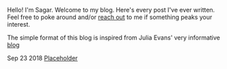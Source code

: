 Hello! I'm Sagar. Welcome to my blog. Here's every post I've ever written. Feel free to poke around and/or [reach out](mailto:sagar314p@gmail.com) to me if something peaks your interest.

The simple format of this blog is inspired from Julia Evans' very informative [blog](https://jvns.ca/)

Sep 23 2018       [Placeholder](/blog/b1.md)
